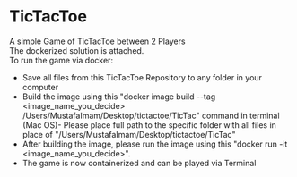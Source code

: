 # TicTacToe
A simple Game of TicTacToe between 2 Players <br>
The dockerized solution is attached. <br>
To run the game via docker:
- Save all files from this TicTacToe Repository to any folder in your computer 
- Build the image using this "docker image build --tag <image_name_you_decide> /Users/MustafaImam/Desktop/tictactoe/TicTac" command in terminal (Mac OS)- Please place full path to the specific folder with all files in place of "/Users/MustafaImam/Desktop/tictactoe/TicTac"
- After building the image, please run the image using this "docker run -it <image_name_you_decide>".
- The game is now containerized and can be played via Terminal 
